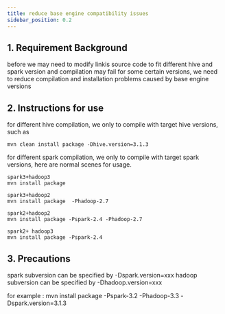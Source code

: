 ```yaml
---
title: reduce base engine compatibility issues
sidebar_position: 0.2
---
```


## 1. Requirement Background
before we may need to modify linkis source code to fit different hive and spark version and compilation may fail for some certain versions, we need to reduce compilation and installation problems caused by base engine versions

## 2. Instructions for use
for different hive compilation, we only to compile with target hive versions, such as
```
mvn clean install package -Dhive.version=3.1.3

```

for different spark compilation, we only to compile with target spark versions, here are normal scenes for usage.
```
spark3+hadoop3
mvn install package

spark3+hadoop2
mvn install package  -Phadoop-2.7

spark2+hadoop2
mvn install package -Pspark-2.4 -Phadoop-2.7

spark2+ hadoop3
mvn install package -Pspark-2.4

```
## 3. Precautions
spark subversion can be specified by -Dspark.version=xxx
hadoop subversion can be specified by -Dhadoop.version=xxx

for example :
mvn install package -Pspark-3.2 -Phadoop-3.3 -Dspark.version=3.1.3
